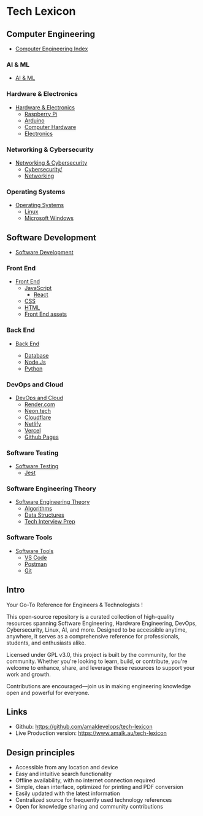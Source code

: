 # Tech Lexicon

## Computer Engineering

- [Computer Engineering Index](./computer-engineering/README.md)

### AI & ML

- [AI & ML](./computer-engineering/ai-ml/README.md)

### Hardware & Electronics

- [Hardware & Electronics](./computer-engineering/hardware-electronics/README.md)
  - [Raspberry Pi](./computer-engineering/hardware-electronics/raspberrypi/)
  - [Arduino](./computer-engineering/hardware-electronics/arduino/README.md)
  - [Computer Hardware](./computer-engineering/hardware-electronics/computer-hardware/README.md)
  - [Electronics](./computer-engineering/hardware-electronics/computer-hardware/README.md)

### Networking & Cybersecurity

- [Networking & Cybersecurity](./computer-engineering/networking-cybersecurity/README.md)
  - [Cybersecurity/](./computer-engineering/networking-cybersecurity/cybersecurity/README.md)
  - [Networking](./computer-engineering/networking-cybersecurity/networking/README.md)

### Operating Systems

- [Operating Systems](./computer-engineering/operating-systems/README.md)
  - [Linux](./computer-engineering/operating-systems/linux/README.md)
  - [Microsoft Windows](./computer-engineering/operating-systems/microsoft-windows/README.md)

## Software Development

- [Software Development](./software-development/README.md)

### Front End

- [Front End](./software-development/frontend/)
  - [JavaScript](./software-development/frontend/javascript/)
    - [React](./software-development/frontend/javascript/react/)
  - [CSS](./software-development/frontend/css/)
  - [HTML](./software-development/frontend/html/)
  - [Front End assets](./software-development/frontend/assets/)

### Back End

- [Back End](./software-development/backend/)

  - [Database](./software-development/backend/database/)
  - [Node.Js](./software-development/backend/nodejs/)
  - [Python](./software-development/backend/python/)

### DevOps and Cloud

- [DevOps and Cloud](./software-development/devops-cloud/)
  - [Render.com](./software-development/devops-cloud/cloud-providers/render-com.md)
  - [Neon.tech](./software-development/devops-cloud/cloud-providers/neon-tech.md)
  - [Cloudflare](./software-development/devops-cloud/cloud-providers/cloudflare.md)
  - [Netlify](./software-development/devops-cloud/cloud-providers/netlify.md)
  - [Vercel](./software-development/devops-cloud/cloud-providers/vercel.md)
  - [Github Pages](./software-development/devops-cloud/cloud-providers/github-pages.md)

### Software Testing

- [Software Testing](./software-development/testing/)
  - [Jest](./software-development/testing/jest/)

### Software Engineering Theory

- [Software Engineering Theory](./software-development/theory/README.md)
  - [Algorithms](./software-development/theory/algorithms/README.md)
  - [Data Structures](./software-development/theory/data-structures/README.md)
  - [Tech Interview Prep]()

### Software Tools

- [Software Tools](./software-development/tools/)
  - [VS Code](./software-development/tools/vscode/)
  - [Postman](./software-development/tools/postman.md)
  - [Git](./software-development/tools/git/)

## Intro

Your Go-To Reference for Engineers & Technologists !

This open-source repository is a curated collection of high-quality resources spanning Software Engineering, Hardware Engineering, DevOps, Cybersecurity, Linux, AI, and more. Designed to be accessible anytime, anywhere, it serves as a comprehensive reference for professionals, students, and enthusiasts alike.

Licensed under GPL v3.0, this project is built by the community, for the community. Whether you're looking to learn, build, or contribute, you're welcome to enhance, share, and leverage these resources to support your work and growth.

Contributions are encouraged—join us in making engineering knowledge open and powerful for everyone.

## Links

- Github: https://github.com/amaldevelops/tech-lexicon
- Live Production version: https://www.amalk.au/tech-lexicon

## Design principles

- Accessible from any location and device
- Easy and intuitive search functionality
- Offline availability, with no internet connection required
- Simple, clean interface, optimized for printing and PDF conversion
- Easily updated with the latest information
- Centralized source for frequently used technology references
- Open for knowledge sharing and community contributions
